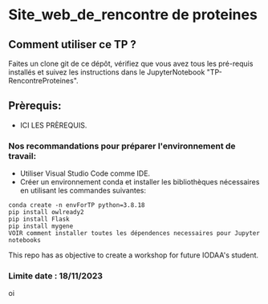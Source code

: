 # Site_web_de_rencontre de proteines
## Comment utiliser ce TP ?
Faites un clone git de ce dépôt, vérifiez que vous avez tous les pré-requis installés et suivez les instructions dans le JupyterNotebook "TP-RencontreProteines".
## Prèrequis:
* ICI LES PRÈREQUIS.
### Nos recommandations pour préparer l'environnement de travail:
* Utiliser Visual Studio Code comme IDE.
* Créer un environnement conda et installer les bibliothèques nécessaires en utilisant les commandes suivantes:

```
conda create -n envForTP python=3.8.18
pip install owlready2
pip install Flask
pip install mygene
VOIR comment installer toutes les dépendences necessaires pour Jupyter notebooks
```

This repo has as objective to create a workshop for future IODAA's student.
### Limite date : 18/11/2023
oi
